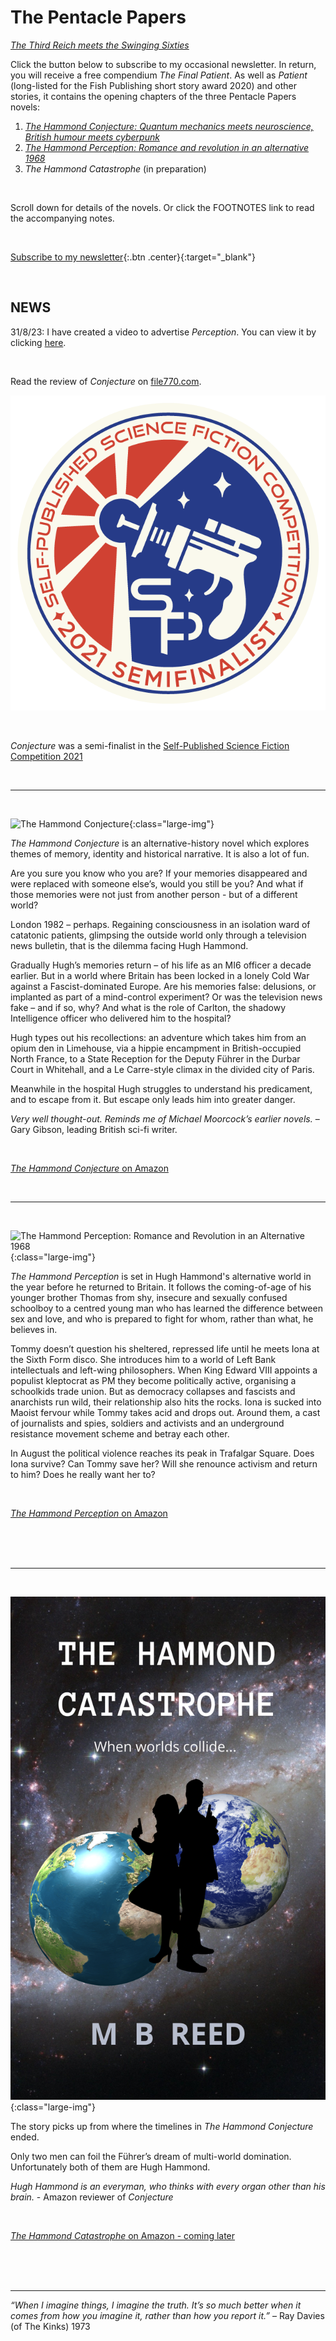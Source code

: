 ﻿---
layout: home
menu: home
---

# The Pentacle Papers

[*The Third Reich meets the Swinging Sixties*](https://mybook.to/kt5uCq)

Click the button below to subscribe to my occasional newsletter. In return, you will receive a free compendium *The Final Patient*. As well as *Patient* (long-listed for the Fish Publishing short story award 2020) and other stories, it contains the opening chapters of the three Pentacle Papers novels:

1. [*The Hammond Conjecture: Quantum mechanics meets neuroscience, British humour meets cyberpunk*](https://mybook.to/conjecture) 
2. [*The Hammond Perception: Romance and revolution in an alternative 1968*](https://mybook.to/perception68)
3. *The Hammond Catastrophe* (in preparation)

<br/>

Scroll down for details of the novels. Or click the FOOTNOTES link to read the accompanying notes.

<br/>

[Subscribe to my newsletter](https://storyoriginapp.com/giveaways/4ddcce98-c02b-11ea-bd8b-f770e51f6195){:.btn .center}{:target="_blank"}


<br/>


## NEWS

31/8/23: I have created a video to advertise *Perception*. You can view it by clicking 
[here](/assets/img/perc-slideshow-video.mp4).

<br/> 

Read the review of *Conjecture* on [file770.com](http://file770.com/review-the-hammond-conjecture/). 

![SPSFC 2021](/assets/img/SPSFC_RaygunLogo_Semifinalist_Color.png)


<br/>

*Conjecture* was a semi-finalist in the [Self-Published Science Fiction Competition 2021](http://file770.com/team-file-770s-semifinalists-for-the-self-published-science-fiction-competition/comment-page-1/) 



<br/>


---

<br/>

![The Hammond Conjecture](/assets/img/cover-full-v4.png){:class="large-img"}

*The Hammond Conjecture* is an alternative-history novel which explores themes of memory, identity and historical narrative. It is also a lot of fun.

Are you sure you know who you are? If your memories disappeared and were replaced with someone else’s, would you still be you? And what if those memories were not just from another person - but of a different world?

London 1982 – perhaps. Regaining consciousness in an isolation ward of catatonic patients, glimpsing the outside world only through a television news bulletin, that is the dilemma facing Hugh Hammond.

Gradually Hugh’s memories return – of his life as an MI6 officer a decade earlier. But in a world where Britain has been locked in a lonely Cold War against a Fascist-dominated Europe. Are his memories false: delusions, or implanted as part of a mind-control experiment? Or was the television news fake – and if so, why? And what is the role of Carlton, the shadowy Intelligence officer who delivered him to the hospital?

Hugh types out his recollections: an adventure which takes him from an opium den in Limehouse, via a hippie encampment in British-occupied North France, to a State Reception for the Deputy Führer in the Durbar Court in Whitehall, and a Le Carre-style climax in the divided city of Paris.

Meanwhile in the hospital Hugh struggles to understand his predicament, and to escape from it. But escape only leads him into greater danger.

*Very well thought-out. Reminds me of Michael Moorcock’s earlier novels.* – Gary Gibson, leading British sci-fi writer. 

<br/>

[*The Hammond Conjecture* on Amazon](https://mybook.to/conjecture) 

​
<br/>

---

<br/>


![The Hammond Perception: Romance and Revolution in an Alternative 1968](/assets/img/PERCEPTION-uea-airship4.png){:class="large-img"}


*The Hammond Perception* is set in Hugh Hammond's alternative world in the year before he returned to Britain. It follows the coming-of-age of his younger brother Thomas from shy, insecure and sexually confused schoolboy to a centred young man who has learned the difference between sex and love, and who is prepared to fight for whom, rather than what, he believes in.

Tommy doesn’t question his sheltered, repressed life until he meets Iona at the Sixth Form disco. She introduces him to a world of Left Bank intellectuals and left-wing philosophers. When King Edward VIII appoints a populist kleptocrat as PM they become politically active, organising a schoolkids trade union. But as democracy collapses and fascists and anarchists run wild, their relationship also hits the rocks. Iona is sucked into Maoist fervour while Tommy takes acid and drops out. 
Around them, a cast of journalists and spies, soldiers and activists and an underground resistance movement scheme and betray each other.  

In August the political violence reaches its peak in Trafalgar Square. Does Iona survive? Can Tommy save her? Will she renounce activism and return to him? Does he really want her to? 


<br/>

[*The Hammond Perception* on Amazon](https://mybook.to/perception68) 

​
<br/>
<br/>
<br/>

---

<br/>


![The Hammond Catastrophe: When Worlds Collide](/assets/img/cat-cover.png){:class="large-img"}


The story picks up from where the timelines in *The Hammond Conjecture* ended.

Only two men can foil the Führer’s dream of multi-world domination. Unfortunately both of them are Hugh Hammond.

*Hugh Hammond is an everyman, who thinks with every organ other than his brain.* - Amazon reviewer of *Conjecture*

<br/>

[*The Hammond Catastrophe* on Amazon - coming later](https://mybook.to/catastrophe) 

​
<br/>
<br/>
<br/>

---
_“When I imagine things, I imagine the truth. It’s so much better when it comes from how you imagine it, rather than how you report it.”_ – Ray Davies (of The Kinks) 1973
